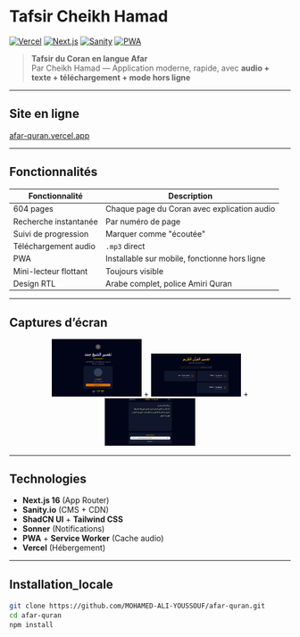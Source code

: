 # Tafsir Cheikh Hamad

[![Vercel](https://img.shields.io/badge/Vercel-Déployé-000000?style=flat&logo=vercel)](https://tafsir-hamad.vercel.app)
[![Next.js](https://img.shields.io/badge/Next.js-16-000000?style=flat&logo=next.js)](https://nextjs.org)
[![Sanity](https://img.shields.io/badge/Sanity-CMS-F03A58?style=flat&logo=sanity)](https://sanity.io)
[![PWA](https://img.shields.io/badge/PWA-Prête-5A2D91?style=flat&logo=pwa)](https://tafsir-hamad.vercel.app)

> **Tafsir du Coran en langue Afar**  
> Par Cheikh Hamad — Application moderne, rapide, avec **audio + texte + téléchargement + mode hors ligne**

---

## Site en ligne
[afar-quran.vercel.app](https://afar-quran.vercel.app)

---

## Fonctionnalités

| Fonctionnalité | Description |
|----------------|-----------|
| 604 pages | Chaque page du Coran avec explication audio |
| Recherche instantanée | Par numéro de page |
| Suivi de progression | Marquer comme "écoutée" |
| Téléchargement audio | `.mp3` direct |
| PWA | Installable sur mobile, fonctionne hors ligne |
| Mini-lecteur flottant | Toujours visible |
| Design RTL | Arabe complet, police Amiri Quran |

---

## Captures d’écran

<div align="center">
 
 <img src="public/screenshots/1.png" alt="Capture d'écran 1: Interface principale" width="32%" />
+  <img src="public/screenshots/2.png" alt="Capture d'écran 2: Lecteur audio" width="32%" />
+  <img src="public/screenshots/3.png" alt="Capture d'écran 3: Mode hors ligne" width="32%" />
</div>

---

## Technologies

- **Next.js 16** (App Router)
- **Sanity.io** (CMS + CDN)
- **ShadCN UI** + **Tailwind CSS**
- **Sonner** (Notifications)
- **PWA** + **Service Worker** (Cache audio)
- **Vercel** (Hébergement)

---

## Installation_locale

```bash
git clone https://github.com/MOHAMED-ALI-YOUSSOUF/afar-quran.git
cd afar-quran
npm install